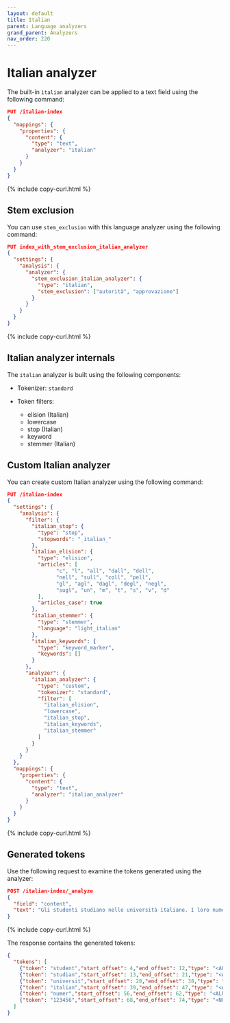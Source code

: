 ```yaml
---
layout: default
title: Italian
parent: Language analyzers
grand_parent: Analyzers
nav_order: 220
---
```


# Italian analyzer

The built-in `italian` analyzer can be applied to a text field using the following command:

```json
PUT /italian-index
{
  "mappings": {
    "properties": {
      "content": {
        "type": "text",
        "analyzer": "italian"
      }
    }
  }
}
```
{% include copy-curl.html %}

## Stem exclusion

You can use `stem_exclusion` with this language analyzer using the following command:

```json
PUT index_with_stem_exclusion_italian_analyzer
{
  "settings": {
    "analysis": {
      "analyzer": {
        "stem_exclusion_italian_analyzer": {
          "type": "italian",
          "stem_exclusion": ["autorità", "approvazione"]
        }
      }
    }
  }
}
```
{% include copy-curl.html %}

## Italian analyzer internals

The `italian` analyzer is built using the following components:

- Tokenizer: `standard`

- Token filters:
  - elision (Italian)
  - lowercase
  - stop (Italian)
  - keyword
  - stemmer (Italian)

## Custom Italian analyzer

You can create custom Italian analyzer using the following command:

```json
PUT /italian-index
{
  "settings": {
    "analysis": {
      "filter": {
        "italian_stop": {
          "type": "stop",
          "stopwords": "_italian_"
        },
        "italian_elision": {
          "type": "elision",
          "articles": [
                "c", "l", "all", "dall", "dell",
                "nell", "sull", "coll", "pell",
                "gl", "agl", "dagl", "degl", "negl",
                "sugl", "un", "m", "t", "s", "v", "d"
          ],
          "articles_case": true
        },
        "italian_stemmer": {
          "type": "stemmer",
          "language": "light_italian"
        },
        "italian_keywords": {
          "type": "keyword_marker",
          "keywords": []
        }
      },
      "analyzer": {
        "italian_analyzer": {
          "type": "custom",
          "tokenizer": "standard",
          "filter": [
            "italian_elision",
            "lowercase",
            "italian_stop",
            "italian_keywords",
            "italian_stemmer"
          ]
        }
      }
    }
  },
  "mappings": {
    "properties": {
      "content": {
        "type": "text",
        "analyzer": "italian_analyzer"
      }
    }
  }
}
```
{% include copy-curl.html %}

## Generated tokens

Use the following request to examine the tokens generated using the analyzer:

```json
POST /italian-index/_analyze
{
  "field": "content",
  "text": "Gli studenti studiano nelle università italiane. I loro numeri sono 123456."
}
```
{% include copy-curl.html %}

The response contains the generated tokens:

```json
{
  "tokens": [
    {"token": "student","start_offset": 4,"end_offset": 12,"type": "<ALPHANUM>","position": 1},
    {"token": "studian","start_offset": 13,"end_offset": 21,"type": "<ALPHANUM>","position": 2},
    {"token": "universit","start_offset": 28,"end_offset": 38,"type": "<ALPHANUM>","position": 4},
    {"token": "italian","start_offset": 39,"end_offset": 47,"type": "<ALPHANUM>","position": 5},
    {"token": "numer","start_offset": 56,"end_offset": 62,"type": "<ALPHANUM>","position": 8},
    {"token": "123456","start_offset": 68,"end_offset": 74,"type": "<NUM>","position": 10}
  ]
}
```